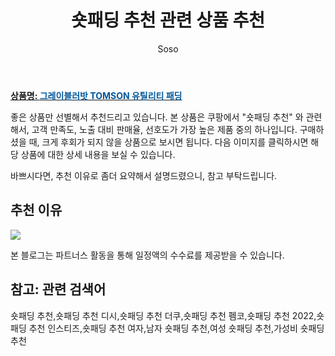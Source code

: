 ﻿---
layout: post
title:  "숏패딩 추천 관련 상품 추천"
author: Soso
categories: [ 디저털/가전 ]
tags: [숏패딩 추천,숏패딩 추천 디시,숏패딩 추천 더쿠,숏패딩 추천 펨코,숏패딩 추천 2022,숏패딩 추천 인스티즈,숏패딩 추천 여자,남자 숏패딩 추천,여성 숏패딩 추천,가성비 숏패딩 추천]
image: https://ads-partners.coupang.com/image1/uO0W9XOCUxJWDF-GuMuqU-thI8lY6xws3IU-m45oRSAbXLDw0ekCI0DGwMkbU4l4J39iLVtDVe879ZfeGnHiarVqEMUWHS-2p4paX2EvyembhwqgcsI1uby76Or55A3ymtq22WzrEb2arzuP89jh0sMZ5-3WdrKRNmFA7amkrja4XBXyd_PRrghJl24f4EKRwcGnSLksK4D4diTWhEilIBJGtIJpvnNHaPUWNUWwiC_-_TvGZmXdN-RdkOC5BwD5JhKgknBYOUqpA100-1w_PcBoIyCu52w-knR8wradD5o1lx03nQ== 
description: "쿠팡에서 숏패딩 추천 관련 상품으로 가장 고객 선호도가 높은 제품 중 하나입니다."
---

<a href="https://link.coupang.com/re/AFFSDP?lptag=AF5673682&pageKey=7660406822&itemId=20407014456&vendorItemId=87489182177&traceid=V0-153-ac3db9284113aa4c&clickBeacon=O92tU19lAL%2BzYqvDQixt9kmSrxeifrZYC85nY%2F2si3VhUokzbFB66X0HwJyw7dE2vm%2FpDe3m0qYcU%2FfvDY%2BGPi%2FF0j0IBXIoOdofuI5lo7x1hID7HElVCyNuy6FGXQv35Old%2FnrKE13kAMLvKKxS6ME8iZEHHTg3kcPQxV02IRnqZI6%2F7HdSGoWztepnFrDArI0t%2FWStQOuIc8gzDsxEyjiq0TqUtIQRoiVpcerT1lIeHZLCIhYd%2FL7woTLknUhfgk5wHMaFclptYYELInPaEigb6VLhbDfoRBKFb4HSLO1PGkxhss9aEm9TfVFYIHNFJoBgtSZ2KCK%2B6DRK49RBi%2FvMWrwM6eDntMnYKhq0fAEsEa7GXHTaEr8bUdlhvMnQkpsAz%2BwaLR0apCpAEY3vNVO873F7ihDHduxt5no3sob6bGzjX8A6XEzAigycMAVJZchfaOpokiaVRgdDA64CeGhUJzNa%2BHbfCsKesGOQ4iKHxAqUNSzZ476wUOR%2B8%2FQMiP5AGj87Lu77miVLbSKY5TldW2n33Z%2BoCC7VKgF3HnlpnPVYGuJVkPib9sJRuAASevc%2FKsS7DXOdcZthvEn%2BwBik8XG7KtnpedTaJ0GXOnFk9UEWq61g5DKYSIVu0k3%2BLidtLI5R8bbliEkvpgvU0Qr9kaCoztoGgAFHh2OPYdGv08YmtZTZgmU7rFv00D1nRd2WpEOvj6QQaekKbElAy6DFHgXhEUBO5VWC1H5ZlhGSkt53VAGkE%2FYvn4FAKpRr25vI5DYLmRRPOMiT2cK86B6DSP%2FQR3TtvfQjjqNUousdcZw5OyoQN6vXsfWm%2B0y3HNh2YBxIQcYbsK71100hQK2ilFOAGrl%2F07sW1m0sfyMhlMLyWkmZtYwdeFmCFQ%2Fo&requestid=20231116173810497315314907&token=31850C%7CMIXED"><b>상품명: <font color='#01579B'>그레이블러밧 TOMSON 유틸리티 패딩</font></b></a>

좋은 상품만 선별해서 추천드리고 있습니다.
본 상품은 쿠팡에서 "숏패딩 추천" 와 관련해서, 고객 만족도, 노출 대비 판매율, 선호도가 가장 높은 제품 중의 하나입니다.
구매하셨을 때, 크게 후회가 되지 않을 상품으로 보시면 됩니다. 
다음 이미지를 클릭하시면 해당 상품에 대한 상세 내용을 보실 수 있습니다.

바쁘시다면, 추천 이유로 좀더 요약해서 설명드렸으니, 참고 부탁드립니다.

## 추천 이유 

<a href="https://link.coupang.com/re/AFFSDP?lptag=AF5673682&pageKey=7660406822&itemId=20407014456&vendorItemId=87489182177&traceid=V0-153-ac3db9284113aa4c&clickBeacon=O92tU19lAL%2BzYqvDQixt9kmSrxeifrZYC85nY%2F2si3VhUokzbFB66X0HwJyw7dE2vm%2FpDe3m0qYcU%2FfvDY%2BGPi%2FF0j0IBXIoOdofuI5lo7x1hID7HElVCyNuy6FGXQv35Old%2FnrKE13kAMLvKKxS6ME8iZEHHTg3kcPQxV02IRnqZI6%2F7HdSGoWztepnFrDArI0t%2FWStQOuIc8gzDsxEyjiq0TqUtIQRoiVpcerT1lIeHZLCIhYd%2FL7woTLknUhfgk5wHMaFclptYYELInPaEigb6VLhbDfoRBKFb4HSLO1PGkxhss9aEm9TfVFYIHNFJoBgtSZ2KCK%2B6DRK49RBi%2FvMWrwM6eDntMnYKhq0fAEsEa7GXHTaEr8bUdlhvMnQkpsAz%2BwaLR0apCpAEY3vNVO873F7ihDHduxt5no3sob6bGzjX8A6XEzAigycMAVJZchfaOpokiaVRgdDA64CeGhUJzNa%2BHbfCsKesGOQ4iKHxAqUNSzZ476wUOR%2B8%2FQMiP5AGj87Lu77miVLbSKY5TldW2n33Z%2BoCC7VKgF3HnlpnPVYGuJVkPib9sJRuAASevc%2FKsS7DXOdcZthvEn%2BwBik8XG7KtnpedTaJ0GXOnFk9UEWq61g5DKYSIVu0k3%2BLidtLI5R8bbliEkvpgvU0Qr9kaCoztoGgAFHh2OPYdGv08YmtZTZgmU7rFv00D1nRd2WpEOvj6QQaekKbElAy6DFHgXhEUBO5VWC1H5ZlhGSkt53VAGkE%2FYvn4FAKpRr25vI5DYLmRRPOMiT2cK86B6DSP%2FQR3TtvfQjjqNUousdcZw5OyoQN6vXsfWm%2B0y3HNh2YBxIQcYbsK71100hQK2ilFOAGrl%2F07sW1m0sfyMhlMLyWkmZtYwdeFmCFQ%2Fo&requestid=20231116173810497315314907&token=31850C%7CMIXED"><img src="http://image1.coupangcdn.com/image/vendor_inventory/f2e7/47d5e8486be4d2cea1861e0ef34cf38ed12897d49c9ce915b37a8c823838.jpg"></a> 

본 블로그는 파트너스 활동을 통해 일정액의 수수료를 제공받을 수 있습니다.

## 참고: 관련 검색어    
숏패딩 추천,숏패딩 추천 디시,숏패딩 추천 더쿠,숏패딩 추천 펨코,숏패딩 추천 2022,숏패딩 추천 인스티즈,숏패딩 추천 여자,남자 숏패딩 추천,여성 숏패딩 추천,가성비 숏패딩 추천
